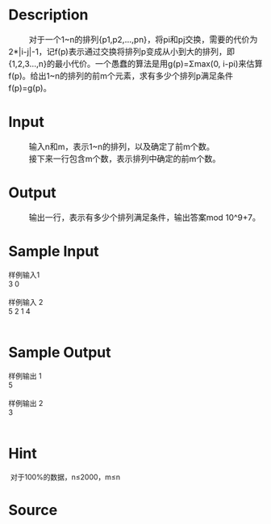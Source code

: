 
# Description

<div class="content"><div><span style="font-size: medium">         对于一个1~n的排列{p1,p2,…,pn}，将pi和pj交换，需要的代价为2*|i-j|-1，记f(p)表示通过交换将排列p变成从小到大的排列，即{1,2,3…,n}的最小代价。一个愚蠢的算法是用g(p)=Σmax(0, i-pi)来估算f(p)。给出1~n的排列的前m个元素，求有多少个排列p满足条件f(p)=g(p)。</span></div></div>

# Input

<div class="content"><div><span style="font-size: medium">         输入n和m，表示1~n的排列，以及确定了前m个数。</span></div>
<div><span style="font-size: medium">         接下来一行包含m个数，表示排列中确定的前m个数。</span></div></div>

# Output

<div class="content"><div><span style="font-size: medium">         输出一行，表示有多少个排列满足条件，输出答案mod 10^9+7。</span></div>
<div></div></div>

# Sample Input

<div class="content"><span class="sampledata">样例输入1<br/>
         3 0<br/>
 <br/>
样例输入 2<br/>
         5 2 1 4<br/>
<br/>
</span></div>

# Sample Output

<div class="content"><span class="sampledata">样例输出 1<br/>
         5<br/>
<br/>
样例输出 2<br/>
         3<br/>
 <br/>
</span></div>

# Hint

<div class="content"><p></p><p> 对于100%的数据，n≤2000，m≤n</p><p></p></div>

# Source

<div class="content"><p><a href="problemset.php?search="></a></p></div>

